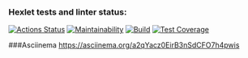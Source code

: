 ### Hexlet tests and linter status:
[![Actions Status](https://github.com/ViktorBlyakherov/java-project-lvl2/workflows/hexlet-check/badge.svg)](https://github.com/ViktorBlyakherov/java-project-lvl2/actions)
[![Maintainability](https://api.codeclimate.com/v1/badges/ad6bffad805eb52cfe9a/maintainability)](https://codeclimate.com/github/ViktorBlyakherov/java-project-lvl2/maintainability)
[![Build](https://github.com/ViktorBlyakherov/java-project-lvl2/actions/workflows/gradle.yml/badge.svg)](https://github.com/ViktorBlyakherov/java-project-lvl2/actions/workflows/gradle.yml)
[![Test Coverage](https://api.codeclimate.com/v1/badges/ad6bffad805eb52cfe9a/test_coverage)](https://codeclimate.com/github/ViktorBlyakherov/java-project-lvl2/test_coverage)

###Asciinema
https://asciinema.org/a2qYacz0EirB3nSdCFO7h4pwis

